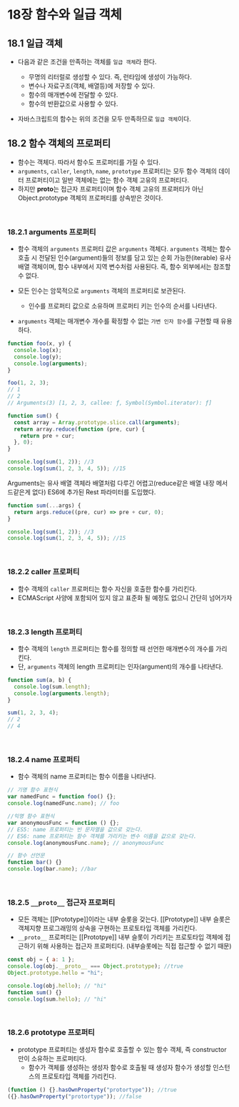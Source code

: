 # 18장 함수와 일급 객체

## 18.1 일급 객체

- 다음과 같은 조건을 만족하는 객체를 `일급 객체`라 한다.

  - 무명의 리터럴로 생성할 수 있다. 즉, 런타임에 생성이 가능하다.
  - 변수나 자료구조(객체, 배열등)에 저장할 수 있다.
  - 함수의 매개변수에 전달할 수 있다.
  - 함수의 반환값으로 사용할 수 있다.

- 자바스크립트의 함수는 위의 조건을 모두 만족하므로 `일급 객체`이다.

## 18.2 함수 객체의 프로퍼티

- 함수는 객체다. 따라서 함수도 프로퍼티를 가질 수 있다.
- `arguments`, `caller`, `length`, `name`, `prototype` 프로퍼티는 모두 함수 객체의 데이터 프로퍼티이고 일반 객체에는 없는 함수 객체 고유의 프로퍼티다.
- 하지만 **proto**는 접근자 프로퍼티이며 함수 객체 고유의 프로퍼티가 아닌 Object.prototype 객체의 프로퍼티를 상속받은 것이다.

<br>

### 18.2.1 arguments 프로퍼티

- 함수 객체의 `arguments` 프로퍼티 값은 `arguments` 객체다. `arguments` 객체는 함수 호출 시 전달된 인수(argument)들의 정보를 담고 있는 순회 가능한(iterable) 유사 배열 객체이며, 함수 내부에서 지역 변수처럼 사용된다. 즉, 함수 외부에서는 참조할 수 없다.
- 모든 인수는 암묵적으로 `arguments` 객체의 프로퍼티로 보관된다.

  - 인수를 프로퍼티 값으로 소유하며 프로퍼티 키는 인수의 순서를 나타낸다.

- `arguments` 객체는 매개변수 개수를 확정할 수 없는 `가변 인자 함수`를 구현할 때 유용하다.

```js
function foo(x, y) {
  console.log(x);
  console.log(y);
  console.log(arguments);
}

foo(1, 2, 3);
// 1
// 2
// Arguments(3) [1, 2, 3, callee: ƒ, Symbol(Symbol.iterator): ƒ]
```

```js
function sum() {
  const array = Array.prototype.slice.call(arguments);
  return array.reduce(function (pre, cur) {
    return pre + cur;
  }, 0);
}

console.log(sum(1, 2)); //3
console.log(sum(1, 2, 3, 4, 5)); //15
```

Arguments는 유사 배열 객체라 배열처럼 다루긴 어렵고(reduce같은 배열 내장 메서드같은게 없다) ES6에 추가된 Rest 파라미터를 도입했다.

```js
function sum(...args) {
  return args.reduce((pre, cur) => pre + cur, 0);
}

console.log(sum(1, 2)); //3
console.log(sum(1, 2, 3, 4, 5)); //15
```

<br>

### 18.2.2 caller 프로퍼티

- 함수 객체의 `caller` 프로퍼티는 함수 자신을 호출한 함수를 가리킨다.
- ECMAScript 사양에 포함되어 있지 않고 표준화 될 예정도 없으니 간단히 넘어가자

<br>

### 18.2.3 length 프로퍼티

- 함수 객체의 `length` 프로퍼티는 함수를 정의할 때 선언한 매개변수의 개수를 가리킨다.
- 단, `arguments` 객체의 length 프로퍼티는 인자(argument)의 개수를 나타낸다.

```js
function sum(a, b) {
  console.log(sum.length);
  console.log(arguments.length);
}

sum(1, 2, 3, 4);
// 2
// 4
```

<br>

### 18.2.4 name 프로퍼티

- 함수 객체의 name 프로퍼티는 함수 이름을 나타낸다.

```javascript
// 기명 함수 표현식
var namedFunc = function foo() {};
console.log(namedFunc.name); // foo

//익명 함수 표현식
var anonymousFunc = function () {};
// ES5: name 프로퍼티는 빈 문자열을 값으로 갖는다.
// ES6: name 프로퍼티는 함수 객체를 가리키는 변수 이름을 값으로 갖는다.
console.log(anonymousFunc.name); // anonymousFunc

// 함수 선언문
function bar() {}
console.log(bar.name); //bar
```

<br>

### 18.2.5 `__proto__` 접근자 프로퍼티

- 모든 객체는 [[Prototype]]이라는 내부 슬롯을 갖는다. [[Prototype]] 내부 슬롯은 객체지향 프로그래밍의 상속을 구현하는 프로토타입 객체를 가리킨다.
- `__proto__` 프로퍼티는 [[Prototpye]] 내부 슬롯이 가리키는 프로토타입 객체에 접근하기 위해 사용하는 접근자 프로퍼티다. (내부슬롯에는 직접 접근할 수 없기 때문)

```js
const obj = { a: 1 };
console.log(obj.__proto__ === Object.prototype); //true
Object.prototype.hello = "hi";

console.log(obj.hello); // "hi"
function sum() {}
console.log(sum.hello); // "hi"
```

<br>

### 18.2.6 prototype 프로퍼티

- prototype 프로퍼티는 생성자 함수로 호출할 수 있는 함수 객체, 즉 constructor만이 소유하는 프로퍼티다.
  - 함수가 객체를 생성하는 생성자 함수로 호출될 때 생성자 함수가 생성할 인스턴스의 프로토타입 객체를 가리킨다.

```js
(function () {}.hasOwnProperty("protortype")); //true
({}.hasOwnProperty("protortype")); //false
```
